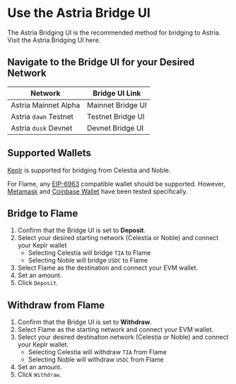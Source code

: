 <!-- markdownlint-disable MD041 MD033 -->

<script setup>
import { siteConfig } from '../config.js'

const bridge = siteConfig.flame
</script>

# Use the Astria Bridge UI

The Astria Bridging UI is the recommended method for bridging to Astria.
Visit the Astria Bridging UI <a :href="bridge.mainnet.bridging.ui_link"
target="_blank" rel="noopener noreferrer">here</a>.

## Navigate to the Bridge UI for your Desired Network

| Network | Bridge UI Link |
|---|---|
| Astria Mainnet Alpha | <a :href="bridge.mainnet.bridging.ui_link" target="_blank" rel="noopener noreferrer">Mainnet Bridge UI</a> |
| Astria `dawn` Testnet | <a :href="bridge.dawn.bridging.ui_link" target="_blank" rel="noopener noreferrer">Testnet Bridge UI</a> |
| Astria `dusk` Devnet | <a :href="bridge.dusk.bridging.ui_link" target="_blank" rel="noopener noreferrer">Devnet Bridge UI</a> |

## Supported Wallets

[Keplr](https://www.keplr.app/) is supported for bridging from Celestia and
Noble.

For Flame, any [EIP-6963](https://eips.ethereum.org/EIPS/eip-6963) compatible
wallet should be supported. However, [Metamask](https://metamask.io/) and [Coinbase
Wallet](https://www.coinbase.com/wallet) have been tested specifically.

## Bridge to Flame

1. Confirm that the Bridge UI is set to **Deposit**.
2. Select your desired starting network (Celestia or Noble)
   and connect your Keplr wallet
    - Selecting Celestia will bridge `TIA` to Flame
    - Selecting Noble will bridge `USDC` to Flame
3. Select Flame as the destination and connect your EVM wallet.
4. Set an amount.
5. Click `Deposit`.

## Withdraw from Flame

1. Confirm that the Bridge UI is set to **Withdraw**.
2. Select Flame as the starting network and connect your EVM wallet.
3. Select your desired destination network (Celestia or Noble) and connect your
   Keplr wallet.
    - Selecting Celestia will withdraw `TIA` from Flame
    - Selecting Noble will withdraw `USDC` from Flame
4. Set an amount.
5. Click `Withdraw`.
